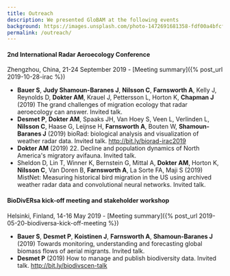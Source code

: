 ```yaml
---
title: Outreach
description: We presented GloBAM at the following events
background: https://images.unsplash.com/photo-1472691681358-fdf00a4bfcfe?ixlib=rb-1.2.1&ixid=eyJhcHBfaWQiOjEyMDd9&auto=format&fit=crop&w=1000
permalink: /outreach/
---
```


#### 2nd International Radar Aeroecology Conference

Zhengzhou, China, 21-24 September 2019 - [Meeting summary]({% post_url 2019-10-28-irac %})

- **Bauer S**, **Judy Shamoun-Baranes J**, **Nilsson C**, **Farnsworth A**, Kelly J, Reynolds D, **Dokter AM**, Krauel J, Pettersson L, Horton K, **Chapman J** (2019) The grand challenges of migration ecology that radar aeroecology can answer. Invited talk.
- **Desmet P**, **Dokter AM**, Spaaks JH, Van Hoey S, Veen L, Verlinden L, **Nilsson C**, Haase G, Leijnse H, **Farnsworth A**, Bouten W, **Shamoun‐Baranes J** (2019) bioRad: biological analysis and visualization of weather radar data. Invited talk. <http://bit.ly/biorad-irac2019>
- **Dokter AM** (2019) 22.  Decline and population dynamics of North America's migratory avifauna. Invited talk.
- Sheldon D, Lin T, Winner K, Bernstein G, Mittal A, **Dokter AM**, Horton K, **Nilsson C**, Van Doren B, **Farnsworth A**, La Sorte FA, Maji S (2019) MistNet: Measuring historical bird migration in the US using archived weather radar data and convolutional neural networks. Invited talk.

#### BioDivERsa kick-off meeting and stakeholder workshop

Helsinki, Finland, 14-16 May 2019 - [Meeting summary]({% post_url 2019-05-20-biodiversa-kick-off-meeting %})

- **Bauer S**, **Desmet P**, **Koistinen J**, **Farnsworth A**, **Shamoun-Baranes J** (2019) Towards monitoring, understanding and forecasting global biomass flows of aerial migrants. Invited talk.
- **Desmet P** (2019) How to manage and publish biodiversity data. Invited talk. <http://bit.ly/biodivscen-talk>
